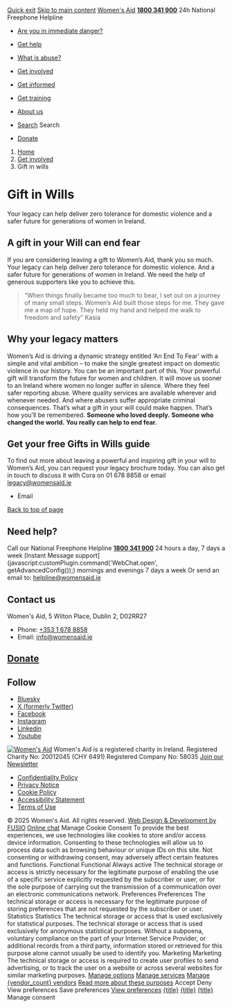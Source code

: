 [Quick exit](https://www.womensaid.ie/get-involved/gift-in-wills/#exit)
[Skip to main content](https://www.womensaid.ie/get-involved/gift-in-wills/#pagecontent "Skip to main content")
[Women's Aid](https://www.womensaid.ie/)
**[1800 341 900](tel:1800341900)** 24h National Freephone Helpline
  * [Are you in immediate danger?](https://www.womensaid.ie/are-you-in-immediate-danger/)
  * [Get help](https://www.womensaid.ie/get-help/)
  * [What is abuse?](https://www.womensaid.ie/what-is-abuse/)
  * [Get involved](https://www.womensaid.ie/get-involved/)
  * [Get informed](https://www.womensaid.ie/get-informed/)
  * [Get training](https://www.womensaid.ie/get-training/)
  * [About us](https://www.womensaid.ie/about-us/)


  * [Search](https://www.womensaid.ie/get-involved/gift-in-wills/)
Search
  * [Donate](https://www.womensaid.ie/get-involved/donate/)


  1. [Home](https://www.womensaid.ie/)
  2. [Get involved](https://www.womensaid.ie/get-involved/)
  3. Gift in wills


# Gift in Wills
Your legacy can help deliver zero tolerance for domestic violence and a safer future for generations of women in Ireland.
## A gift in your Will can end fear
If you are considering leaving a gift to Women’s Aid, thank you so much. Your legacy can help deliver zero tolerance for domestic violence. And a safer future for generations of women in Ireland. We need the help of generous supporters like you to achieve this.
> “When things finally became too much to bear, I set out on a journey of many small steps. Women’s Aid built those steps for me. They gave me a map of hope. They held my hand and helped me walk to freedom and safety” Kasia
## Why your legacy matters
Women’s Aid is driving a dynamic strategy entitled ‘An End To Fear’ with a simple and vital ambition – to make the single greatest impact on domestic violence in our history. You can be an important part of this.
Your powerful gift will transform the future for women and children. It will move us sooner to an Ireland where women no longer suffer in silence. Where they feel safer reporting abuse. Where quality services are available wherever and whenever needed. And where abusers suffer appropriate criminal consequences.
That’s what a gift in your will could make happen. That’s how you’ll be remembered.
**Someone who loved deeply.**
**Someone who changed the world.**
**You really can help to end fear.**
## Get your free Gifts in Wills guide
To find out more about leaving a powerful and inspiring gift in your will to Women’s Aid, you can request your legacy brochure today.
You can also get in touch to discuss it with Cora on 01 678 8858 or email legacy@womensaid.ie
  * Email


[Back to top of page](https://www.womensaid.ie/get-involved/gift-in-wills/#top)
## Need help?
Call our National Freephone Helpline **[1800 341 900](tel:1800341900)** 24 hours a day, 7 days a week 
[Instant Message support](javascript:customPlugin.command\('WebChat.open', getAdvancedConfig\(\)\);) mornings and evenings 7 days a week
Or send an email to: helpline@womensaid.ie
## Contact us
Women's Aid, 5 Wilton Place, Dublin 2, D02RR27
  * Phone: [+353 1 678 8858](tel:+35316788858)
  * Email: info@womensaid.ie


## [Donate](https://www.womensaid.ie/get-involved/donate/)
## Follow
  * [Bluesky](https://bsky.app/profile/womensaidireland.bsky.social)
  * [X (formerly Twitter)](https://x.com/Womens_Aid)
  * [Facebook](https://www.facebook.com/womensaid.ie)
  * [Instagram](https://www.instagram.com/womens.aid)
  * [Linkedin](https://www.linkedin.com/company/women's-aid/)
  * [Youtube](https://www.youtube.com/@womensaidireland)


[![Women's Aid](https://www.womensaid.ie/app/themes/womensaidsage9/resources/assets/img/womens-aid-logo-white.svg)](https://www.womensaid.ie/get-involved/gift-in-wills/)
Women's Aid is a registered charity in Ireland.
Registered Charity No: 20012045 (CHY 6491) Registered Company No: 58035
[Join our Newsletter](https://www.womensaid.ie/get-informed/news-events/newsletter/)
  * [Confidentiality Policy](https://www.womensaid.ie/about-us/compliance/confidentiality-policy/)
  * [Privacy Notice](https://www.womensaid.ie/about-us/compliance/privacy-notice/)
  * [Cookie Policy](https://www.womensaid.ie/about-us/compliance/cookie-policy/)
  * [Accessibility Statement](https://www.womensaid.ie/about-us/compliance/accessibility-statement/)
  * [Terms of Use](https://www.womensaid.ie/about-us/compliance/terms-of-use/)


© 2025 Women's Aid. All rights reserved. [Web Design & Development by FUSIO](https://www.fusio.net/?utm_source=WomensAid&utm_medium=Website&utm_campaign=ClientLinks)
[Online chat](https://www.womensaid.ie/get-involved/gift-in-wills/#chat)
Manage Cookie Consent
To provide the best experiences, we use technologies like cookies to store and/or access device information. Consenting to these technologies will allow us to process data such as browsing behaviour or unique IDs on this site. Not consenting or withdrawing consent, may adversely affect certain features and functions.
Functional Functional Always active 
The technical storage or access is strictly necessary for the legitimate purpose of enabling the use of a specific service explicitly requested by the subscriber or user, or for the sole purpose of carrying out the transmission of a communication over an electronic communications network.
Preferences Preferences
The technical storage or access is necessary for the legitimate purpose of storing preferences that are not requested by the subscriber or user.
Statistics Statistics
The technical storage or access that is used exclusively for statistical purposes. The technical storage or access that is used exclusively for anonymous statistical purposes. Without a subpoena, voluntary compliance on the part of your Internet Service Provider, or additional records from a third party, information stored or retrieved for this purpose alone cannot usually be used to identify you.
Marketing Marketing
The technical storage or access is required to create user profiles to send advertising, or to track the user on a website or across several websites for similar marketing purposes.
[Manage options](https://www.womensaid.ie/get-involved/gift-in-wills/) [Manage services](https://www.womensaid.ie/get-involved/gift-in-wills/) [Manage {vendor_count} vendors](https://www.womensaid.ie/get-involved/gift-in-wills/) [Read more about these purposes](https://cookiedatabase.org/tcf/purposes/)
Accept Deny View preferences Save preferences [View preferences](https://www.womensaid.ie/get-involved/gift-in-wills/)
[{title}](https://www.womensaid.ie/get-involved/gift-in-wills/) [{title}](https://www.womensaid.ie/get-involved/gift-in-wills/) [{title}](https://www.womensaid.ie/get-involved/gift-in-wills/)
Manage consent
